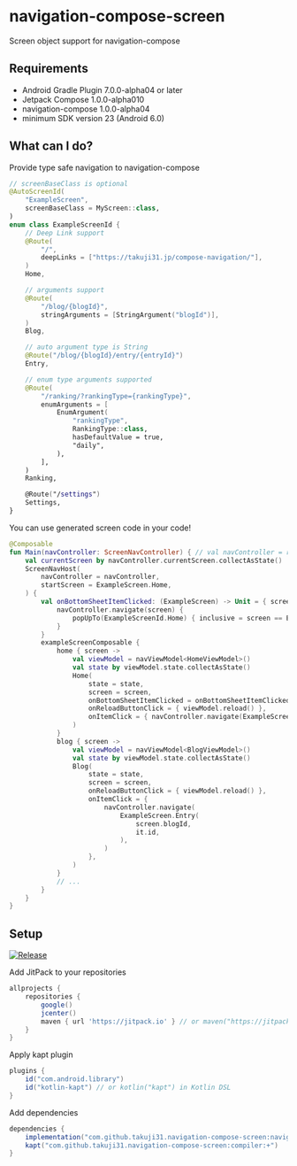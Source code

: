 # navigation-compose-screen
Screen object support for navigation-compose

## Requirements

- Android Gradle Plugin 7.0.0-alpha04 or later
- Jetpack Compose 1.0.0-alpha010
- navigation-compose 1.0.0-alpha04
- minimum SDK version 23 (Android 6.0)

## What can I do?

Provide type safe navigation to navigation-compose

```kotlin
// screenBaseClass is optional
@AutoScreenId(
    "ExampleScreen",
    screenBaseClass = MyScreen::class,
)
enum class ExampleScreenId {
    // Deep Link support
    @Route(
        "/",
        deepLinks = ["https://takuji31.jp/compose-navigation/"],
    )
    Home,

    // arguments support
    @Route(
        "/blog/{blogId}",
        stringArguments = [StringArgument("blogId")],
    )
    Blog,

    // auto argument type is String
    @Route("/blog/{blogId}/entry/{entryId}")
    Entry,

    // enum type arguments supported
    @Route(
        "/ranking/?rankingType={rankingType}",
        enumArguments = [
            EnumArgument(
                "rankingType",
                RankingType::class,
                hasDefaultValue = true,
                "daily",
            ),
        ],
    )
    Ranking,

    @Route("/settings")
    Settings,
}
```

You can use generated screen code in your code!

```kotlin
@Composable
fun Main(navController: ScreenNavController) { // val navController = rememberScreenNavController()
    val currentScreen by navController.currentScreen.collectAsState()
    ScreenNavHost(
        navController = navController,
        startScreen = ExampleScreen.Home,
    ) {
        val onBottomSheetItemClicked: (ExampleScreen) -> Unit = { screen ->
            navController.navigate(screen) {
                popUpTo(ExampleScreenId.Home) { inclusive = screen == ExampleScreen.Home }
            }
        }
        exampleScreenComposable {
            home { screen ->
                val viewModel = navViewModel<HomeViewModel>()
                val state by viewModel.state.collectAsState()
                Home(
                    state = state,
                    screen = screen,
                    onBottomSheetItemClicked = onBottomSheetItemClicked,
                    onReloadButtonClick = { viewModel.reload() },
                    onItemClick = { navController.navigate(ExampleScreen.Blog(it.id)) },
                )
            }
            blog { screen ->
                val viewModel = navViewModel<BlogViewModel>()
                val state by viewModel.state.collectAsState()
                Blog(
                    state = state,
                    screen = screen,
                    onReloadButtonClick = { viewModel.reload() },
                    onItemClick = {
                        navController.navigate(
                            ExampleScreen.Entry(
                                screen.blogId,
                                it.id,
                            ),
                        )
                    },
                )
            }
            // ...
        }
    }
}

```


## Setup

[![Release](https://jitpack.io/v/takuji31/navigation-compose-screen.svg)](https://jitpack.io/#takuji31/navigation-compose-screen)

Add JitPack to your repositories
```groovy
allprojects {
    repositories {
        google()
        jcenter()
        maven { url 'https://jitpack.io' } // or maven("https://jitpack.io") in Kotlin DSL
    }
}
```

Apply kapt plugin
```groovy
plugins {
    id("com.android.library")
    id("kotlin-kapt") // or kotlin("kapt") in Kotlin DSL
}
```

Add dependencies
```groovy
dependencies {
    implementation("com.github.takuji31.navigation-compose-screen:navigation-compose-screen:+")
    kapt("com.github.takuji31.navigation-compose-screen:compiler:+")
}
```


